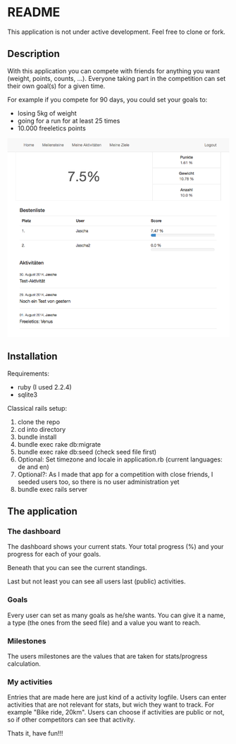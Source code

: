 # README

This application is not under active development.
Feel free to clone or fork.

## Description

With this application you can compete with friends for anything you want (weight, points, counts, ...).
Everyone taking part in the competition can set their own goal(s) for a given time.

For example if you compete for 90 days, you could set your goals to:
* losing 5kg of weight
* going for a run for at least 25 times
* 10.000 freeletics points

![Alt text](/screenshots/dashboard.png?raw=true "Dashboard")

## Installation

Requirements:
* ruby (I used 2.2.4)
* sqlite3

Classical rails setup:
1. clone the repo
2. cd into directory
3. bundle install
4. bundle exec rake db:migrate
5. bundle exec rake db:seed (check seed file first)
6. Optional: Set timezone and locale in application.rb (current languages: de and en)
7. Optional?: As I made that app for a competition with close friends, I seeded users too, so there is no user administration yet
7. bundle exec rails server

## The application

### The dashboard

The dashboard shows your current stats.
Your total progress (%) and your progress for each of your goals.

Beneath that you can see the current standings.

Last but not least you can see all users last (public) activities.

### Goals

Every user can set as many goals as he/she wants.
You can give it a name, a type (the ones from the seed file) and a value you want to reach.

### Milestones

The users milestones are the values that are taken for stats/progress calculation.

### My activities

Entries that are made here are just kind of a activity logfile.
Users can enter activities that are not relevant for stats, but wich they want to track.
For example "Bike ride, 20km".
Users can choose if activities are public or not, so if other competitors can see that activity.



Thats it, have fun!!!
